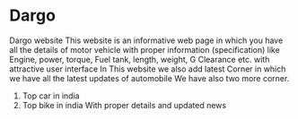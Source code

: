 # Dargo


Dargo website
This website is an informative web page in which you have all the details 
of motor vehicle with proper information (specification) like Engine, 
power, torque, Fuel tank, length, weight, G Clearance etc. with 
attractive user interface
In This website we also add latest Corner in which we have all the latest 
updates of automobile
We have also two more corner.
1. Top car in india
2. Top bike in india
With proper details and updated news
